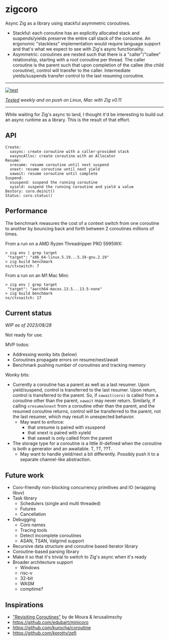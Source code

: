 # zigcoro

Async Zig as a library using stackful asymmetric coroutines.

* Stackful: each coroutine has an explicitly allocated stack and
  suspends/yields preserve the entire call stack of the coroutine. An
  ergonomic "stackless" implementation would require language support and
  that's what we expect to see with Zig's async functionality.
* Asymmetric: coroutines are nested such that there is a "caller"/"callee"
  relationship, starting with a root coroutine per thread. The caller coroutine
  is the parent such that upon completion of the callee (the child coroutine),
  control will transfer to the caller. Intermediate yields/suspends transfer
  control to the last resuming coroutine.

---

[![test][ci-badge]][ci]

*[Tested][ci] weekly and on push on Linux, Mac with Zig v0.11*

---

While waiting for Zig's async to land, I thought it'd be interesting to build
out an async runtime as a library. This is the result of that effort.

## API

```
Create:
  xasync: create coroutine with a caller-provided stack
  xasyncAlloc: create coroutine with an Allocator
Resume:
  xresume: resume coroutine until next suspend
  xnext: resume coroutine until next yield
  xawait: resume coroutine until complete
Suspend:
  xsuspend: suspend the running coroutine
  xyield: suspend the running coroutine and yield a value
Destory: coro.deinit()
Status: coro.status()
```

## Performance

The benchmark measures the cost of a context switch from one coroutine to
another by bouncing back and forth between 2 coroutines millions of times.

From a run on a AMD Ryzen Threadripper PRO 5995WX:
```
> zig env | grep target
 "target": "x86_64-linux.5.19...5.19-gnu.2.19"
> zig build benchmark
ns/ctxswitch: 7
```

From a run on an M1 Mac Mini:

```
> zig env | grep target
 "target": "aarch64-macos.13.5...13.5-none"
> zig build benchmark
ns/ctxswitch: 17
```

## Current status

*WIP as of 2023/08/28*

Not ready for use.

MVP todos:
* Addressing wonky bits (below)
* Coroutines propagate errors on resume/next/await
* Benchmark pushing number of coroutines and tracking memory

Wonky bits:
* Currently a coroutine has a parent as well as a last resumer. Upon
  yield/suspend, control is transferred to the last resumer. Upon return,
  control is transferred to the parent. So, if `xawait(coro)` is called from a
  coroutine other than the parent, `xawait` may never return. Similarly, if
  calling `xresume`/`xnext` from a coroutine other than the parent, and the resumed
  coroutine returns, control will be transferred to the parent, not the last
  resumer, which may result in unexpected behavior.
  * May want to enforce:
    * that xresume is paired with xsuspend
    * that xnext is paired with xyield
    * that xawait is only called from the parent
* The storage type for a coroutine is a little ill-defined when the coroutine
  is both a generator and an awaitable. T, ?T, ??T.
  * May want to handle yield/next a bit differently. Possibly push it to a
    separate channel-like abstraction.

## Future work

* Coro-friendly non-blocking concurrency primitives and IO (wrapping libuv)
* Task library
  * Schedulers (single and multi threaded)
  * Futures
  * Cancellation
* Debugging
    * Coro names
    * Tracing tools
    * Detect incomplete coroutines
    * ASAN, TSAN, Valgrind support
* Recursive data structure and coroutine based iterator library
* Coroutine-based parsing library
* Make it so that it's trivial to switch to Zig's async when it's ready
* Broader architecture support
  * Windows
  * risc-v
  * 32-bit
  * WASM
  * comptime?

## Inspirations

* ["Revisiting Coroutines"][coropaper] by de Moura & Ierusalimschy
* https://github.com/edubart/minicoro
* https://github.com/kurocha/coroutine
* https://github.com/kprotty/zefi

[coropaper]: https://dl.acm.org/doi/pdf/10.1145/1462166.1462167
[ci]: https://github.com/rsepassi/zigcoro/actions/workflows/zig.yml?query=branch%3Amain
[ci-badge]: https://github.com/rsepassi/zigcoro/actions/workflows/zig.yml/badge.svg?query=branch%3Amain

